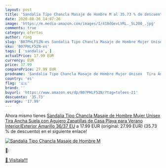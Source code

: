 ```yaml
---
layout: post
title: 'Sandalia Tipo Chancla Masaje de Hombre M al 35.73 % de descuento'
date: 2020-08-26 14:07:26
image: 'https://m.media-amazon.com/images/I/418dGevLVRL._SL200_.jpg'
comments: true
category: ofertas
author: ring
slug: 'B07PHLF52N-es Sandalia Tipo Chancla Masaje de Hombre Mujer Unisex Tira...'
sku: 'B07PHLF52N-es'
tags: [ 'sandalia', ]
actualPrice: 17.99 EUR
currency: EUR
price: 17.99
comparePrice: 27.99 EUR
prodname: 'Sandalia Tipo Chancla Masaje de Hombre Mujer Unisex  Tira Ancha Suela con Agujero  Zapatillas de Casa Playa para Verano Interior/Exterior  Amarillo  36/37 EU'
country: 'es'
flag: '🇪🇸'
brand: ''
buyurl: 'https://www.amazon.es/dp/B07PHLF52N/?tag=tolees-21'
descuento: '35.73'
average: '17.99'
---
```


Ahora mismo tienes [Sandalia Tipo Chancla Masaje de Hombre Mujer Unisex  Tira Ancha Suela con Agujero  Zapatillas de Casa Playa para Verano Interior/Exterior  Amarillo  36/37 EU](https://www.amazon.es/dp/B07PHLF52N/?tag=tolees-21) a 17.99 EUR (original: 27.99 EUR) (35.73 %  de descuento) en el siguiente enlace!

[![Sandalia Tipo Chancla Masaje de Hombre M](https://m.media-amazon.com/images/I/418dGevLVRL._SL200_.jpg)](https://www.amazon.es/dp/B07PHLF52N/?tag=tolees-21)

🔎:


[🛒 Visítala!!!](https://www.amazon.es/dp/B07PHLF52N/?tag=tolees-21)
